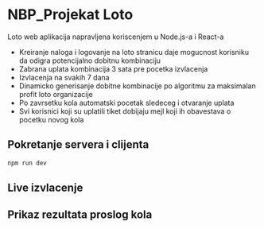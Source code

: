 # NBP_Projekat Loto

Loto web aplikacija napravljena koriscenjem u Node.js-a i React-a

* Kreiranje naloga i logovanje na loto stranicu daje mogucnost korisniku da odigra potencijalno dobitnu kombinaciju
* Zabrana uplata kombinacija 3 sata pre pocetka izvlacenja
* Izvlacenja na svakih 7 dana 
* Dinamicko generisanje dobitne kombinacije po algoritmu za maksimalan profit loto organizacije
* Po zavrsetku kola automatski pocetak sledeceg i otvaranje uplata
* Svi korisnici koji su uplatili tiket dobijaju mejl koji ih obavestava o pocetku novog kola

## Pokretanje servera i clijenta

```bash
npm run dev
```
## Live izvlacenje

## Prikaz rezultata proslog kola
